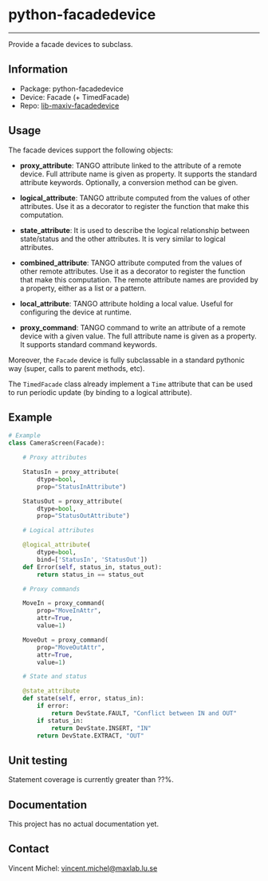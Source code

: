 python-facadedevice
===================
***

Provide a facade devices to subclass.

Information
-----------

 - Package: python-facadedevice
 - Device:  Facade (+ TimedFacade)
 - Repo:    [lib-maxiv-facadedevice][repo]

[repo]: https://github.com/MaxIV-KitsControls/lib-maxiv-facadedevice.git


Usage
-----

The facade devices support the following objects:

- **proxy_attribute**: TANGO attribute linked to the attribute of a remote
  device. Full attribute name is given as property. It supports the
  standard attribute keywords. Optionally, a conversion method can be given.

- **logical_attribute**: TANGO attribute computed from the values of other
  attributes. Use it as a decorator to register the function that make this
  computation.

- **state_attribute**: It is used to describe the logical relationship between
  state/status and the other attributes. It is very similar to logical attributes.

- **combined_attribute**: TANGO attribute computed from the values of other
  remote attributes. Use it as a decorator to register the function that make this
  computation. The remote attribute names are provided by a property, either as a
  list or a pattern.

- **local_attribute**: TANGO attribute holding a local value. Useful for configuring
  the device at runtime.

- **proxy_command**: TANGO command to write an attribute of a remote device
  with a given value. The full attribute name is given as a property. It
  supports standard command keywords.

Moreover, the `Facade` device is fully subclassable in a standard pythonic way
(super, calls to parent methods, etc).

The `TimedFacade` class already implement a `Time` attribute that can be used to
run periodic update (by binding to a logical attribute).


Example
-------

```python
# Example
class CameraScreen(Facade):

    # Proxy attributes

    StatusIn = proxy_attribute(
	    dtype=bool,
        prop="StatusInAttribute")

    StatusOut = proxy_attribute(
        dtype=bool,
        prop="StatusOutAttribute")

    # Logical attributes

    @logical_attribute(
		dtype=bool,
		bind=['StatusIn', 'StatusOut'])
    def Error(self, status_in, status_out):
        return status_in == status_out

    # Proxy commands

    MoveIn = proxy_command(
        prop="MoveInAttr",
        attr=True,
        value=1)

    MoveOut = proxy_command(
        prop="MoveOutAttr",
        attr=True,
        value=1)

    # State and status

	@state_attribute
    def state(self, error, status_in):
        if error:
            return DevState.FAULT, "Conflict between IN and OUT"
		if status_in:
            return DevState.INSERT, "IN"
        return DevState.EXTRACT, "OUT"

```

Unit testing
------------

Statement coverage is currently greater than ??%.


Documentation
-------------

This project has no actual documentation yet.


Contact
-------

Vincent Michel: vincent.michel@maxlab.lu.se
